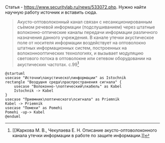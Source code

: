 Статья - https://www.securitylab.ru/news/533072.php. Нужно найти научную работу источник и вставить сюда.

>Акусто-оптоволоконный канал связан с несанкционированным съѐмом речевой информации (подслушиванием) через штатные волоконно-оптические каналы передачи информации различного назначения данного учреждения. В канале утечки акустическое поле от носителя информации воздействует на оптоволокно штатных информационных систем, построенных на волоконнооптических технологиях, и вызывает модуляцию светового потока в оптоволокне или сетевом оборудовании на акустических частотах. 
>c.99[^5]

```plantuml
@startuml
usecase "Источни\nакустическо\nинформации" as Istochnik
rectangle "Воздушня среда\nраспространения сигнала" {
	usecase "Волоконно-\nоптический\nкабель" as Kabel
	Istochnik -> Kabel
}
usecase "Приемник\nоптического\nсигнала" as Priemnik
Kabel -> Priemnik
usecase "Помехи" as Pomehi
Pomehi -up-> Kabel
@enduml
```
[^5]:[[Жаркова М. В., Чекулаева Е. Н. Описание акусто-оптоволоконного канала утечки информации в работе по защите информации.]]